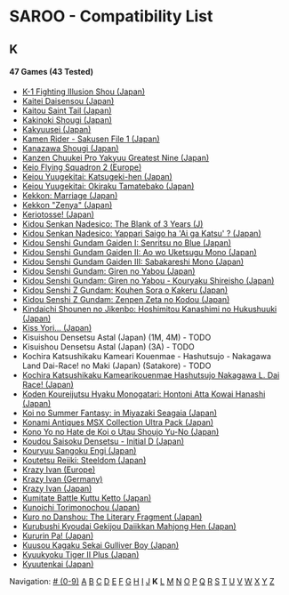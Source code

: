 # SAROO - Compatibility List

## K

#### 47 Games (43 Tested)

- [K-1 Fighting Illusion Shou (Japan)](../../Regions/Japan/T-26102G/01/README.md)
- [Kaitei Daisensou (Japan)](../../Regions/Japan/T-15006G/01/README.md)
- [Kaitou Saint Tail (Japan)](../../Regions/Japan/T-28201G/01/README.md)
- [Kakinoki Shougi (Japan)](../../Regions/Japan/T-2104G/01/README.md)
- [Kakyuusei (Japan)](../../Regions/Japan/T-28002G/01/README.md)
- [Kamen Rider - Sakusen File 1 (Japan)](../../Regions/Japan/T-14101G/01/README.md)
- [Kanazawa Shougi (Japan)](../../Regions/Japan/T-16505G/01/README.md)
- [Kanzen Chuukei Pro Yakyuu Greatest Nine (Japan)](../../Regions/Japan/GS-9017/01/README.md)
- [Keio Flying Squadron 2 (Europe)](../../Regions/Europe/T-6008H-50/01/README.md)
- [Keiou Yuugekitai: Katsugeki-hen (Japan)](../../Regions/Japan/T-6003G/01/README.md)
- [Keiou Yuugekitai: Okiraku Tamatebako (Japan)](../../Regions/Japan/610-6321-0/01/README.md)
- [Kekkon: Marriage (Japan)](../../Regions/Japan/T-10501G/01/README.md)
- [Kekkon "Zenya" (Japan)](../../Regions/Japan/T-10502G/01/README.md)
- [Keriotosse! (Japan)](../../Regions/Japan/T-30306G/01/README.md)
- [Kidou Senkan Nadesico: The Blank of 3 Years (J)](../../Regions/Japan/GS-9195/01/README.md)
- [Kidou Senkan Nadesico: Yappari Saigo ha 'Ai ga Katsu' ? (Japan)](../../Regions/Japan/GS-9142/01/README.md)
- [Kidou Senshi Gundam Gaiden I: Senritsu no Blue (Japan)](../../Regions/Japan/T-13306G/01/README.md)
- [Kidou Senshi Gundam Gaiden II: Ao wo Uketsugu Mono (Japan)](../../Regions/Japan/T-13309G/01/README.md)
- [Kidou Senshi Gundam Gaiden III: Sabakareshi Mono (Japan)](../../Regions/Japan/T-13312G/01/README.md)
- [Kidou Senshi Gundam: Giren no Yabou (Japan)](../../Regions/Japan/T-13327G/01/README.md)
- [Kidou Senshi Gundam: Giren no Yabou - Kouryaku Shireisho (Japan)](../../Regions/Japan/T-13333G/01/README.md)
- [Kidou Senshi Z Gundam: Kouhen Sora o Kakeru (Japan)](../../Regions/Japan/T-13320G/01/README.md)
- [Kidou Senshi Z Gundam: Zenpen Zeta no Kodou (Japan)](../../Regions/Japan/T-13315G/01/README.md)
- [Kindaichi Shounen no Jikenbo: Hoshimitou Kanashimi no Hukushuuki (Japan)](../../Regions/Japan/T-14315G/01/README.md)
- [Kiss Yori... (Japan)](../../Regions/Japan/T-19724G/01/README.md)
- Kisuishou Densetsu Astal (Japan) (1M, 4M) - TODO
- Kisuishou Densetsu Astal (Japan) (3A) - TODO
- Kochira Katsushikaku Kameari Kouenmae - Hashutsujo - Nakagawa Land Dai-Race! no Maki (Japan) (Satakore) - TODO
- [Kochira Katsushikaku Kamearikouenmae Hashutsujo Nakagawa L. Dai Race! (Japan)](../../Regions/Japan/T-13319G/01/README.md)
- [Koden Koureijutsu Hyaku Monogatari: Hontoni Atta Kowai Hanashi (Japan)](../../Regions/Japan/T-14312G/01/README.md)
- [Koi no Summer Fantasy: in Miyazaki Seagaia (Japan)](../../Regions/Japan/T-23407G/01/README.md)
- [Konami Antiques MSX Collection Ultra Pack (Japan)](../../Regions/Japan/T-9530G/01/README.md)
- [Kono Yo no Hate de Koi o Utau Shoujo Yu-No (Japan)](../../Regions/Japan/T-28004G/01/README.md)
- [Koudou Saisoku Densetsu - Initial D (Japan)](../../Regions/Japan/T-25503G/01/README.md)
- [Kouryuu Sangoku Engi (Japan)](../../Regions/Japan/T-26104G/01/README.md)
- [Koutetsu Reiiki: Steeldom (Japan)](../../Regions/Japan/T-1805G/01/README.md)
- [Krazy Ivan (Europe)](../../Regions/Europe/T-11305H/01/README.md)
- [Krazy Ivan (Germany)](../../Regions/Germany/T-11305H/01/README.md)
- [Krazy Ivan (Japan)](../../Regions/Japan/T-18605G/01/README.md)
- [Kumitate Battle Kuttu Ketto (Japan)](../../Regions/Japan/T-1813G/01/README.md)
- [Kunoichi Torimonochou (Japan)](../../Regions/Japan/T-6803G/01/README.md)
- [Kuro no Danshou: The Literary Fragment (Japan)](../../Regions/Japan/T-21203G/01/README.md)
- [Kurubushi Kyoudai Gekijou Daiikkan Mahjong Hen (Japan)](../../Regions/Japan/T-21803G/01/README.md)
- [Kururin Pa! (Japan)](../../Regions/Japan/T-24201G/01/README.md)
- [Kuusou Kagaku Sekai Gulliver Boy (Japan)](../../Regions/Japan/T-14303G/01/README.md)
- [Kyuukyoku Tiger II Plus (Japan)](../../Regions/Japan/T-18715G/01/README.md)
- [Kyuutenkai (Japan)](../../Regions/Japan/T-1801G/01/README.md)

Navigation:
[# (0-9)](./09.md) [A](./A.md) [B](./B.md) [C](./C.md) [D](./D.md) [E](./E.md) [F](./F.md) [G](./G.md) [H](./H.md) [I](./I.md) [J](./J.md) **K** [L](./L.md) [M](./M.md) [N](./N.md) [O](./O.md) [P](./P.md) [Q](./Q.md) [R](./R.md) [S](./S.md) [T](./T.md) [U](./U.md) [V](./V.md) [W](./W.md) [X](./X.md) [Y](./Y.md) [Z](./Z.md)
